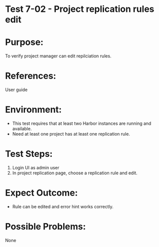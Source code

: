 Test 7-02 - Project replication rules edit  
=======
  
# Purpose:  
  
To verify project manager can edit repilciation rules.  
  
# References:  
User guide  
  
# Environment:  

* This test requires that at least two Harbor instances are running and available.  
* Need at least one project has at least one replication rule.  
  
# Test Steps:  
  
1. Login UI as admin user  
2. In project replication page, choose a replication rule and edit.  
  
# Expect Outcome:  
  
* Rule can be edited and error hint works correctly.  
  
# Possible Problems:  
None  
